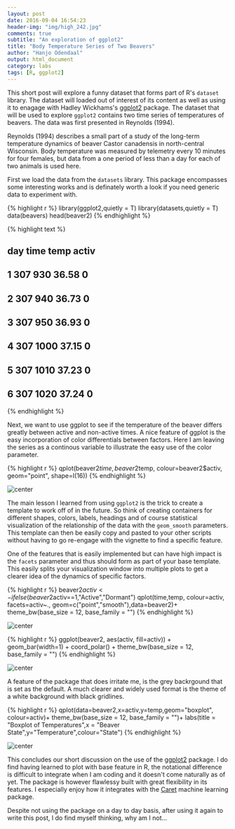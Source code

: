 ```yaml
---
layout: post
date: 2016-09-04 16:54:23
header-img: "img/high_242.jpg"
comments: true
subtitle: "An exploration of ggplot2"
title: "Body Temperature Series of Two Beavers"
author: "Hanjo Odendaal"
output: html_document
category: labs
tags: [R, ggplot2]
---
```


This short post will explore a funny dataset that forms part of R's `dataset` library. The dataset will loaded out of interest of its content as well as using it to enagage with Hadley Wickhams's [ggplot2](http://docs.ggplot2.org/current/#) package. The dataset that will be used to explore `ggplot2` contains two time series of temperatures of beavers. The data was first presented in Reynolds (1994).

Reynolds (1994) describes a small part of a study of the long-term temperature dynamics of beaver Castor canadensis in north-central Wisconsin. Body temperature was measured by telemetry every 10 minutes for four females, but data from a one period of less than a day for each of two animals is used here.

First we load the data from the `datasets` library. This package encompasses some interesting works and is definately worth a look if you need generic data to experiment with.

{% highlight r %}
library(ggplot2,quietly = T)
library(datasets,quietly = T)
data(beavers)
head(beaver2)
{% endhighlight %}

{% highlight text %}
##   day time  temp activ
## 1 307  930 36.58     0
## 2 307  940 36.73     0
## 3 307  950 36.93     0
## 4 307 1000 37.15     0
## 5 307 1010 37.23     0
## 6 307 1020 37.24     0
{% endhighlight %}

Next, we want to use ggplot to see if the temperature of the beaver differs greatly between active and non-active times. A nice feature of ggplot is the easy incorporation of color differentials between factors. Here I am leaving the series as a continous variable to illustrate the easy use of the color parameter.

{% highlight r %}
qplot(beaver2$time,beaver2$temp,
      colour=beaver2$activ,
      geom="point",
      shape=I(16))
{% endhighlight %}

![center](/figures/ggplot_blog/unnamed-chunk-3-1.png)

The main lesson I learned from using `ggplot2` is the trick to create a template to work off of in the future. So think of creating containers for different shapes, colors, labels, headings and of course statistical visualization of the relationship of the data with the `geom_smooth` parameters. This template can then be easily copy and pasted to your other scripts without having to go re-engage with the vignette to find a specific feature.

One of the features that is easily implemented but can have high impact is the `facets` parameter and thus should form as part of your base template. This easily splits your visualization window into multiple plots to get a clearer idea of the dynamics of specific factors.

{% highlight r %}
beaver2$activ<-ifelse(beaver2$activ==1,"Active","Dormant")
qplot(time,temp,
      colour=activ,
      facets=activ~.,
      geom=c("point","smooth"),data=beaver2)+
      theme_bw(base_size = 12, base_family = "")
{% endhighlight %}

![center](goodjekyll/figures/ggplot_blog/unnamed-chunk-4-1.png)


{% highlight r %}
ggplot(beaver2, aes(activ, fill=activ)) +
  geom_bar(width=1) +
  coord_polar() +
  theme_bw(base_size = 12, base_family = "")
{% endhighlight %}

![center](goodjekyll/figures/ggplot_blog/unnamed-chunk-5-1.png)

A feature of the package that does irritate me, is the grey backrgound that is set as the default. A much clearer and widely used format is the theme of a white background with black gridlines.

{% highlight r %}
qplot(data=beaver2,x=activ,y=temp,geom="boxplot", colour=activ)+
  theme_bw(base_size = 12, base_family = "")+
   labs(title = "Boxplot of Temperatures",x = "Beaver State",y="Temperature",colour="State")
{% endhighlight %}

![center](goodjekyll/figures/ggplot_blog/unnamed-chunk-6-1.png)

This concludes our short discussion on the use of the [ggplot2](http://docs.ggplot2.org/current/#) package. I do find having learned to plot with base feature in R, the notational difference is difficult to integrate when I am coding and it doesn't come naturally as of yet. The package is however flawlessy built with great flexibility in its features. I especially enjoy how it integrates with the [Caret](http://topepo.github.io/caret/index.html) machine learning package.

Despite not using the package on a day to day basis, after using it again to write this post, I do find myself thinking, why am I not...
